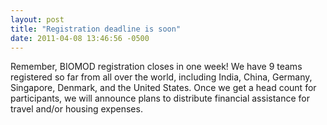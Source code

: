 ```yaml
---
layout: post
title: "Registration deadline is soon"
date: 2011-04-08 13:46:56 -0500
---
```


Remember, BIOMOD registration closes in one week! We have 9 teams registered so far from all over the world, including India, China, Germany, Singapore, Denmark, and the United States. Once we get a head count for participants, we will announce plans to distribute financial assistance for travel and/or housing expenses.

